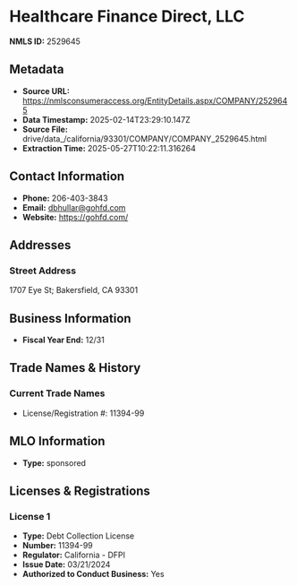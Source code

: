 # Healthcare Finance Direct, LLC

**NMLS ID:** 2529645

## Metadata
- **Source URL:** https://nmlsconsumeraccess.org/EntityDetails.aspx/COMPANY/2529645
- **Data Timestamp:** 2025-02-14T23:29:10.147Z
- **Source File:** drive/data_/california/93301/COMPANY/COMPANY_2529645.html
- **Extraction Time:** 2025-05-27T10:22:11.316264

## Contact Information
- **Phone:** 206-403-3843
- **Email:** dbhullar@gohfd.com
- **Website:** https://gohfd.com/

## Addresses
### Street Address
1707 Eye St; Bakersfield, CA 93301

## Business Information
- **Fiscal Year End:** 12/31

## Trade Names & History
### Current Trade Names
- License/Registration #: 11394-99

## MLO Information
- **Type:** sponsored

## Licenses & Registrations

### License 1
- **Type:** Debt Collection License
- **Number:** 11394-99
- **Regulator:** California - DFPI
- **Issue Date:** 03/21/2024
- **Authorized to Conduct Business:** Yes
